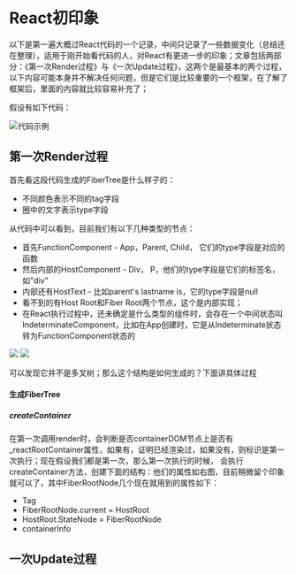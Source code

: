 # React初印象

以下是第一遍大概过React代码的一个记录，中间只记录了一些数据变化（总结还在整理），适用于刚开始看代码的人，对React有更进一步的印象；文章包括两部分：《第一次Render过程》与《一次Update过程》，这两个是最基本的两个过程，以下内容可能本身并不解决任何问题，但是它们是比较重要的一个框架，在了解了框架后，里面的内容就比较容易补充了；

假设有如下代码：

![代码示例](https://img.alicdn.com/tfs/TB16yh.t.z1gK0jSZLeXXb9kVXa-414-610.jpg)

## 第一次Render过程

首先看这段代码生成的FiberTree是什么样子的：

* 不同颜色表示不同的tag字段
* 圈中的文字表示type字段

从代码中可以看到，目前我们有以下几种类型的节点：

* 首先FunctionComponent  - App，Parent, Child， 它们的type字段是对应的函数
* 然后内部的HostComponent - Div， P，他们的type字段是它们的标签名，如"div"
* 内部还有HostText - 比如parent's lastname is，它的type字段是null
* 看不到的有Host Root和Fiber Root两个节点，这个是内部实现；
* 在React执行过程中，还未确定是什么类型的组件时，会存在一个中间状态叫IndeterminateComponent，比如在App创建时，它是从Indeterminate状态转为FunctionComponent状态的
	
![](https://img.alicdn.com/tfs/TB1PZCdt4v1gK0jSZFFXXb0sXXa-620-278.jpg)
![](https://img.alicdn.com/tfs/TB1CMmat4n1gK0jSZKPXXXvUXXa-587-928.jpg)

可以发现它并不是多叉树；那么这个结构是如何生成的？下面讲具体过程

#### 生成FiberTree

##### createContainer

在第一次调用render时，会判断是否containerDOM节点上是否有_reactRootContainer属性，如果有，证明已经渲染过，如果没有，则标识是第一次执行；现在假设我们都是第一次，那么第一次执行的时候， 会执行createContainer方法，创建下面的结构：他们的属性如右图，目前稍微留个印象就可以了，其中FiberRootNode几个现在就用到的属性如下：
	
* Tag
* FiberRootNode.current = HostRoot
* HostRoot.StateNode = FiberRootNode
* containerInfo



## 一次Update过程


